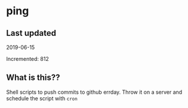 # ping

## Last updated
2019-06-15

Incremented: 812

## What is this??
Shell scripts to push commits to github errday. Throw it on a server and schedule the script with `cron`
